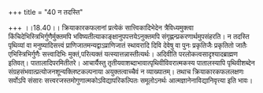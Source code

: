 +++
title = "40 न तदस्ति"

+++
।।18.40।। क्रियाकारकफलानां प्रत्येकं सात्त्विकादिभेदेन त्रैविध्यमुक्त्वा
किंचिदेभिस्त्रिभिर्गुणैर्मुक्तमपि भविष्यतीत्याकाङ्क्षानुपपत्तयेऽनुक्तमपि
संगृह्णन्प्रकरणार्थमुपसंहरति। न तदस्ति पृथिव्यां वा मनुष्यादिसत्त्वं
प्राणिजातमन्यद्वाऽप्राणिजातं स्थावरादि दिवि देवेषु वा पुनः प्रकृतिजैः
प्रकृतितो जातैः एभिस्त्रिभिर्गुणैः सत्त्वादिभिः मुक्तं,परित्यक्तं
यत्स्यात्तन्नास्तीत्यर्थः। अदिवीति परलोकत्वसादृश्यादब्राह्मण इतिवत्।
पातालादिपरमितीतरे। आचार्यैस्तु तृतीयवाशब्दाभावात्पृथिवीविवरात्मकस्य
पातालस्यापि पृथिवीशब्देन संग्रहसंभवात्प्रत्योजनशून्यक्लिष्टकल्पनाया
अयुक्तत्वाच्चैवं न व्याख्यातम्। तथाच क्रियाकारकफललक्षणः सर्वोऽपि संसारः
सत्त्वरजस्तमोगुणात्मकोऽविद्यापरिकल्पितः समूलोऽनर्थः
आत्मज्ञानेनाविद्यानिवृत्त्या इति भावः।
